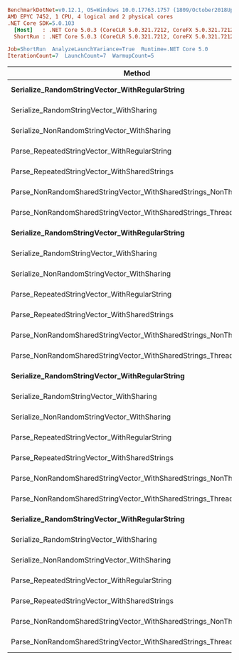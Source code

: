``` ini

BenchmarkDotNet=v0.12.1, OS=Windows 10.0.17763.1757 (1809/October2018Update/Redstone5)
AMD EPYC 7452, 1 CPU, 4 logical and 2 physical cores
.NET Core SDK=5.0.103
  [Host]   : .NET Core 5.0.3 (CoreCLR 5.0.321.7212, CoreFX 5.0.321.7212), X64 RyuJIT
  ShortRun : .NET Core 5.0.3 (CoreCLR 5.0.321.7212, CoreFX 5.0.321.7212), X64 RyuJIT

Job=ShortRun  AnalyzeLaunchVariance=True  Runtime=.NET Core 5.0  
IterationCount=7  LaunchCount=7  WarmupCount=5  

```
|                                                            Method | CacheSize | VectorLength |     Mean |    Error |   StdDev |   Median |      P25 |      P50 |      P67 |      P80 |      P90 |      P95 |
|------------------------------------------------------------------ |---------- |------------- |---------:|---------:|---------:|---------:|---------:|---------:|---------:|---------:|---------:|---------:|
|                    **Serialize_RandomStringVector_WithRegularString** |       **100** |         **1000** | **30.13 μs** | **0.476 μs** | **0.939 μs** | **29.75 μs** | **29.66 μs** | **29.75 μs** | **29.87 μs** | **29.98 μs** | **32.23 μs** | **32.42 μs** |
|                          Serialize_RandomStringVector_WithSharing |       100 |         1000 | 56.87 μs | 0.386 μs | 0.734 μs | 56.69 μs | 56.42 μs | 56.69 μs | 56.94 μs | 57.29 μs | 57.83 μs | 58.53 μs |
|                       Serialize_NonRandomStringVector_WithSharing |       100 |         1000 | 56.67 μs | 0.311 μs | 0.614 μs | 56.47 μs | 56.27 μs | 56.47 μs | 56.64 μs | 56.98 μs | 57.76 μs | 58.03 μs |
|                      Parse_RepeatedStringVector_WithRegularString |       100 |         1000 | 60.04 μs | 1.188 μs | 2.288 μs | 59.81 μs | 58.08 μs | 59.81 μs | 60.42 μs | 61.51 μs | 63.41 μs | 64.48 μs |
|                      Parse_RepeatedStringVector_WithSharedStrings |       100 |         1000 | 81.63 μs | 1.311 μs | 2.462 μs | 82.17 μs | 79.16 μs | 82.17 μs | 83.07 μs | 83.43 μs | 84.90 μs | 85.17 μs |
| Parse_NonRandomSharedStringVector_WithSharedStrings_NonThreadSafe |       100 |         1000 | 78.50 μs | 1.496 μs | 2.918 μs | 77.73 μs | 76.30 μs | 77.73 μs | 78.55 μs | 80.84 μs | 82.62 μs | 84.57 μs |
|    Parse_NonRandomSharedStringVector_WithSharedStrings_ThreadSafe |       100 |         1000 | 84.38 μs | 0.951 μs | 1.854 μs | 84.14 μs | 82.92 μs | 84.14 μs | 85.03 μs | 86.20 μs | 87.06 μs | 87.37 μs |
|                    **Serialize_RandomStringVector_WithRegularString** |       **200** |         **1000** | **29.73 μs** | **0.097 μs** | **0.188 μs** | **29.68 μs** | **29.60 μs** | **29.68 μs** | **29.73 μs** | **29.82 μs** | **29.98 μs** | **30.10 μs** |
|                          Serialize_RandomStringVector_WithSharing |       200 |         1000 | 59.50 μs | 0.270 μs | 0.533 μs | 59.58 μs | 59.03 μs | 59.58 μs | 59.74 μs | 60.03 μs | 60.17 μs | 60.25 μs |
|                       Serialize_NonRandomStringVector_WithSharing |       200 |         1000 | 58.37 μs | 0.286 μs | 0.557 μs | 58.23 μs | 58.00 μs | 58.23 μs | 58.41 μs | 58.89 μs | 59.34 μs | 59.40 μs |
|                      Parse_RepeatedStringVector_WithRegularString |       200 |         1000 | 58.51 μs | 0.615 μs | 1.200 μs | 58.21 μs | 57.76 μs | 58.21 μs | 58.73 μs | 59.02 μs | 60.18 μs | 61.35 μs |
|                      Parse_RepeatedStringVector_WithSharedStrings |       200 |         1000 | 81.33 μs | 0.997 μs | 1.897 μs | 81.03 μs | 79.44 μs | 81.03 μs | 82.45 μs | 83.16 μs | 83.52 μs | 84.29 μs |
| Parse_NonRandomSharedStringVector_WithSharedStrings_NonThreadSafe |       200 |         1000 | 77.22 μs | 0.971 μs | 1.893 μs | 77.15 μs | 75.73 μs | 77.15 μs | 78.07 μs | 78.72 μs | 79.63 μs | 79.91 μs |
|    Parse_NonRandomSharedStringVector_WithSharedStrings_ThreadSafe |       200 |         1000 | 83.77 μs | 1.343 μs | 2.652 μs | 82.70 μs | 81.68 μs | 82.70 μs | 85.02 μs | 85.70 μs | 86.70 μs | 87.21 μs |
|                    **Serialize_RandomStringVector_WithRegularString** |       **400** |         **1000** | **29.89 μs** | **0.188 μs** | **0.363 μs** | **29.90 μs** | **29.51 μs** | **29.90 μs** | **30.00 μs** | **30.15 μs** | **30.43 μs** | **30.53 μs** |
|                          Serialize_RandomStringVector_WithSharing |       400 |         1000 | 61.53 μs | 0.480 μs | 0.937 μs | 61.35 μs | 60.63 μs | 61.35 μs | 62.12 μs | 62.52 μs | 62.72 μs | 62.92 μs |
|                       Serialize_NonRandomStringVector_WithSharing |       400 |         1000 | 59.57 μs | 0.378 μs | 0.745 μs | 59.69 μs | 59.04 μs | 59.69 μs | 59.95 μs | 60.26 μs | 60.52 μs | 60.61 μs |
|                      Parse_RepeatedStringVector_WithRegularString |       400 |         1000 | 58.43 μs | 0.511 μs | 1.008 μs | 58.41 μs | 57.50 μs | 58.41 μs | 58.82 μs | 59.22 μs | 59.68 μs | 59.91 μs |
|                      Parse_RepeatedStringVector_WithSharedStrings |       400 |         1000 | 81.31 μs | 0.808 μs | 1.594 μs | 81.30 μs | 80.21 μs | 81.30 μs | 81.89 μs | 82.27 μs | 83.30 μs | 83.63 μs |
| Parse_NonRandomSharedStringVector_WithSharedStrings_NonThreadSafe |       400 |         1000 | 72.40 μs | 0.673 μs | 1.344 μs | 72.12 μs | 71.53 μs | 72.12 μs | 72.98 μs | 73.38 μs | 74.50 μs | 74.68 μs |
|    Parse_NonRandomSharedStringVector_WithSharedStrings_ThreadSafe |       400 |         1000 | 78.60 μs | 0.781 μs | 1.542 μs | 78.72 μs | 77.73 μs | 78.72 μs | 79.37 μs | 80.14 μs | 80.41 μs | 80.68 μs |
|                    **Serialize_RandomStringVector_WithRegularString** |       **800** |         **1000** | **29.82 μs** | **0.322 μs** | **0.606 μs** | **29.60 μs** | **29.51 μs** | **29.60 μs** | **29.75 μs** | **29.87 μs** | **30.54 μs** | **31.00 μs** |
|                          Serialize_RandomStringVector_WithSharing |       800 |         1000 | 62.42 μs | 0.256 μs | 0.505 μs | 62.49 μs | 62.04 μs | 62.49 μs | 62.63 μs | 62.77 μs | 63.01 μs | 63.28 μs |
|                       Serialize_NonRandomStringVector_WithSharing |       800 |         1000 | 58.25 μs | 0.724 μs | 1.429 μs | 57.97 μs | 57.27 μs | 57.97 μs | 59.35 μs | 59.78 μs | 59.93 μs | 60.01 μs |
|                      Parse_RepeatedStringVector_WithRegularString |       800 |         1000 | 59.65 μs | 1.295 μs | 2.587 μs | 58.95 μs | 58.29 μs | 58.95 μs | 59.34 μs | 60.02 μs | 63.93 μs | 65.78 μs |
|                      Parse_RepeatedStringVector_WithSharedStrings |       800 |         1000 | 82.11 μs | 1.093 μs | 2.106 μs | 82.03 μs | 80.41 μs | 82.03 μs | 82.62 μs | 83.77 μs | 84.75 μs | 86.09 μs |
| Parse_NonRandomSharedStringVector_WithSharedStrings_NonThreadSafe |       800 |         1000 | 66.66 μs | 0.904 μs | 1.741 μs | 67.02 μs | 65.48 μs | 67.02 μs | 67.80 μs | 68.52 μs | 68.71 μs | 68.76 μs |
|    Parse_NonRandomSharedStringVector_WithSharedStrings_ThreadSafe |       800 |         1000 | 72.47 μs | 0.813 μs | 1.547 μs | 72.19 μs | 71.20 μs | 72.19 μs | 72.96 μs | 73.28 μs | 75.10 μs | 75.39 μs |
